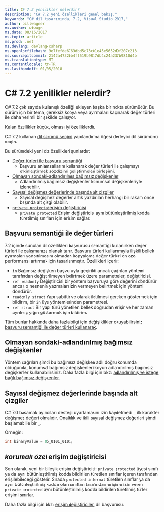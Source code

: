 ```yaml
---
title: C# 7.2 yenilikler nelerdir?
description: "C# 7.2 yeni özellikleri genel bakış."
keywords: "C# dil tasarımında, 7.2, Visual Studio 2017,"
author: billwagner
ms.author: wiwagn
ms.date: 08/16/2017
ms.topic: article
ms.prod: .net
ms.devlang: devlang-csharp
ms.openlocfilehash: 9e7fefde6763dbd5c73c01e45e5652d9f207c213
ms.sourcegitcommit: 2142a4732bb4ff519b9817db4c24a237b9810d4b
ms.translationtype: MT
ms.contentlocale: tr-TR
ms.lasthandoff: 01/05/2018
---
```

# <a name="whats-new-in-c-72"></a>C# 7.2 yenilikler nelerdir?

C# 7.2 çok sayıda kullanışlı özelliği ekleyen başka bir nokta sürümüdür.
Bu sürüm için bir tema, gereksiz kopya veya ayırmaları kaçınarak değer türleri ile daha verimli bir şekilde çalışıyor. 

Kalan özellikler küçük, olması iyi özelliklerdir.

C# 7.2 kullanan [dil sürümü seçimi](csharp-7-1.md#language-version-selection) yapılandırma öğesi derleyici dil sürümünü seçin.

Bu sürümdeki yeni diz özellikleri şunlardır:

* [Değer türleri ile başvuru semantiği](#reference-semantics-with-value-types)
  - Başvuru anlamsallarını kullanarak değer türleri ile çalışmayı etkinleştirmek sözdizimi geliştirmeleri birleşimi.
* [Olmayan sondaki-adlandırılmış bağımsız değişkenler](#non-trailing-named-arguments)
  - Adlandırılmış bağımsız değişkenler konumsal değişkenleriyle izlenebilir.
* [Sayısal değişmez değerlerinde başında alt çizgiler](#leading-underscores-in-numeric-literals)
  - Sayısal değişmez değerler artık yazdırılan herhangi bir rakam önce başında alt çizgi olabilir.
* [`private protected`erişim değiştiricisi](#private-protected)
  - `private protected` Erişim değiştiricisi aynı bütünleştirilmiş kodda türetilmiş sınıfları için erişim sağlar.

## <a name="reference-semantics-with-value-types"></a>Başvuru semantiği ile değer türleri

7.2 içinde sunulan dil özellikleri başvurusu semantiği kullanırken değer türleri ile çalışmanıza olanak tanır. Başvuru türleri kullanımıyla ilişkili bellek ayırmaları yansıtılmasını olmadan kopyalama değer türleri en aza performansı artırmak için tasarlanmıştır. Özellikleri içerir:

 - `in` Bağımsız değişken başvuruyla geçirildi ancak çağrılan yöntemi tarafından değiştirilmeyen belirtmek üzere parametreler, değiştiricisi.
 - `ref readonly` Değiştiricisi bir yöntem başvuruya göre değerini döndürür ancak o nesnenin yazmaları izin vermeyen belirtmek için yöntemi döndürür.
 - `readonly struct` Yapı sabittir ve olarak iletilmesi gereken göstermek için bildirim, bir `in` üye yöntemlerinden parametresi.
 - `ref struct` Bir yapı türü yönetilen bellek doğrudan erişir ve her zaman ayrılmış yığın göstermek için bildirim.

Tüm bunlar hakkında daha fazla bilgi için değişiklikler okuyabilirsiniz [başvuru semantiği ile değer türleri kullanarak](../reference-semantics-with-value-types.md).

## <a name="non-trailing-named-arguments"></a>Olmayan sondaki-adlandırılmış bağımsız değişkenler

Yöntem çağrıları şimdi bu bağımsız değişken adlı doğru konumda olduğunda, konumsal bağımsız değişkenleri koyun adlandırılmış bağımsız değişkenler kullanabilirsiniz. Daha fazla bilgi için bkz: [adlandırılmış ve isteğe bağlı bağımsız değişkenler](../programming-guide/classes-and-structs/named-and-optional-arguments.md).

## <a name="leading-underscores-in-numeric-literals"></a>Sayısal değişmez değerlerinde başında alt çizgiler

C# 7.0 basamak ayırıcıları desteği uyarlamasını izin kaydetmedi `_` ilk karakter değişmez değeri olmalıdır. Onaltılık ve ikili sayısal değişmez değerleri şimdi başlamak ile bir `_`. 

Örneğin:

```csharp
int binaryValue = 0b_0101_0101;
```

## <a name="private-protected-access-modifier"></a>_korumalı özel_ erişim değiştiricisi

Son olarak, yeni bir bileşik erişim değiştiricisi: `private protected` üyesi sınıfı ya da aynı bütünleştirilmiş kodda bildirilen türetilen sınıflar içeren tarafından erişilebileceği gösterir. Sırada `protected internal` türetilen sınıflar ya da aynı bütünleştirilmiş kodda olan sınıfları tarafından erişime izin veren `private protected` aynı bütünleştirilmiş kodda bildirilen türetilmiş türler erişimi sınırlar.

Daha fazla bilgi için bkz: [erişim değiştiricileri](../language-reference/keywords/access-modifiers.md) dil başvurusu.
